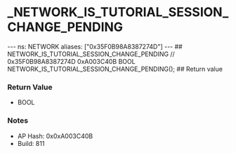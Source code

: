 # _NETWORK_IS_TUTORIAL_SESSION_CHANGE_PENDING

--- ns: NETWORK aliases: ["0x35F0B98A8387274D"] --- ## NETWORK_IS_TUTORIAL_SESSION_CHANGE_PENDING  // 0x35F0B98A8387274D 0xA003C40B BOOL NETWORK_IS_TUTORIAL_SESSION_CHANGE_PENDING();  ## Return value

### Return Value
* BOOL

### Notes
* AP Hash: 0x0xA003C40B
* Build: 811

